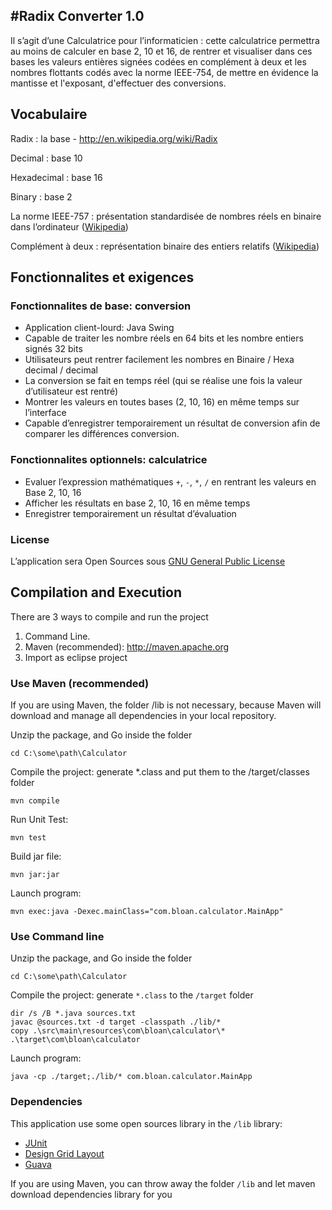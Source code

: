 #Radix Converter 1.0
--------------------

Il s’agit d’une Calculatrice pour l’informaticien : cette calculatrice permettra au moins de calculer en base 2, 10 et 16, de rentrer et visualiser dans ces bases les valeurs entières signées codées en complément à deux et les nombres flottants codés avec la norme IEEE-754, de mettre en évidence la mantisse et l'exposant, d'effectuer des conversions.

## Vocabulaire

Radix 
:   la base - http://en.wikipedia.org/wiki/Radix

Decimal
:   base 10

Hexadecimal
:   base 16

Binary
:   base 2

La norme IEEE-757
:   présentation standardisée de nombres réels en binaire dans l’ordinateur ([Wikipedia](http://en.wikipedia.org/wiki/IEEE_754-1985))

Complément à deux
:   représentation binaire des entiers relatifs ([Wikipedia](http://fr.wikipedia.org/wiki/Compl%C3%A9ment_%C3%A0_deux))

## Fonctionnalites et exigences

### Fonctionnalites de base: conversion

 * Application client-lourd: Java Swing 
 * Capable de traiter les nombre réels en 64 bits et les nombre entiers signés 32 bits
 * Utilisateurs peut rentrer facilement les nombres en Binaire / Hexa decimal / decimal
 * La conversion se fait en temps réel (qui se réalise une fois la valeur d’utilisateur est rentré)
 * Montrer les valeurs en toutes bases (2, 10, 16) en même temps sur l’interface
 * Capable d’enregistrer temporairement un résultat de conversion afin de comparer les différences conversion.

### Fonctionnalites optionnels: calculatrice

 * Evaluer l’expression mathématiques `+`, `-`, `*`, `/` en rentrant les valeurs en Base 2, 10, 16
 * Afficher les résultats en base 2, 10, 16 en même temps
 * Enregistrer temporairement un résultat d’évaluation

### License

L’application sera Open Sources sous [GNU General Public License](http://www.gnu.org/licenses/gpl.html)

## Compilation and Execution

There are 3 ways to compile and run the project
 1. Command Line.
 2. Maven (recommended): http://maven.apache.org
 3. Import as eclipse project

### Use Maven (recommended)

If you are using Maven, the folder /lib is not necessary, because Maven will download and manage all dependencies in your local repository.

Unzip the package, and Go inside the folder

    cd C:\some\path\Calculator

Compile the project: generate *.class and put them to the /target/classes folder

    mvn compile

Run Unit Test:

    mvn test

Build jar file:

    mvn jar:jar

Launch program:

    mvn exec:java -Dexec.mainClass="com.bloan.calculator.MainApp"

### Use Command line

Unzip the package, and Go inside the folder

    cd C:\some\path\Calculator

Compile the project: generate `*.class` to the `/target` folder

    dir /s /B *.java sources.txt
    javac @sources.txt -d target -classpath ./lib/*
    copy .\src\main\resources\com\bloan\calculator\* .\target\com\bloan\calculator

Launch program:

    java -cp ./target;./lib/* com.bloan.calculator.MainApp


### Dependencies 

This application use some open sources library in the `/lib` library:

 - [JUnit](http://junit.org/)
 - [Design Grid Layout](https://designgridlayout.java.net/)
 - [Guava](https://code.google.com/p/guava-libraries/)

If you are using Maven, you can throw away the folder `/lib` and let maven download dependencies library for you